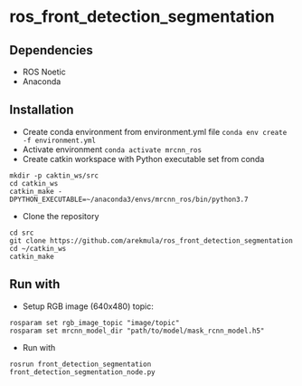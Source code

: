 # ros_front_detection_segmentation


## Dependencies
- ROS Noetic
- Anaconda

## Installation
- Create conda environment from environment.yml file `conda env create -f environment.yml`
- Activate environment `conda activate mrcnn_ros`
- Create catkin workspace with Python executable set from conda

```
mkdir -p caktin_ws/src
cd catkin_ws
catkin_make -DPYTHON_EXECUTABLE=~/anaconda3/envs/mrcnn_ros/bin/python3.7
```
- Clone the repository
```
cd src
git clone https://github.com/arekmula/ros_front_detection_segmentation
cd ~/catkin_ws
catkin_make
```


## Run with

- Setup RGB image (640x480) topic:
```
rosparam set rgb_image_topic "image/topic"
rosparam set mrcnn_model_dir "path/to/model/mask_rcnn_model.h5"
```

- Run with
```
rosrun front_detection_segmentation front_detection_segmentation_node.py 
```